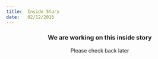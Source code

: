 ```yaml
---
title:  Inside Story
date:   02/12/2016
---
```


### <center>We are working on this inside story</center> 

 <center>Please check back later</center>
